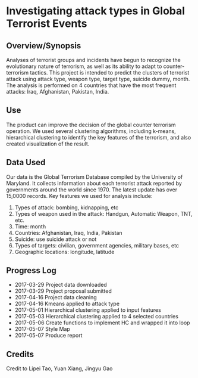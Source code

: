 # Investigating attack types in Global Terrorist Events

## Overview/Synopsis
Analyses of terrorist groups and incidents have begun to recognize the evolutionary nature of terrorism, as well as its ability to adapt to counter-terrorism tactics. This project is intended to predict the clusters of terrorist attack using attack type, weapon type, target type, suicide dummy, month. The analysis is performed on 4 countries that have the most frequent attacks: Iraq, Afghanistan, Pakistan, India.  

## Use  
The product can improve the decision of the global counter terrorism operation. 
We used several clustering algorithms, including k-means, hierarchical clustering to identify the key features of the terrorism, and also created visualization of the result.


## Data Used
Our data is the Global Terrorism Database compiled by the University of Maryland. It collects information about each terrorist attack reported by governments around the world since 1970. The latest update has over 15,0000 records. Key features we used for analysis include:
1.	Types of attack: bombing, kidnapping, etc
2.	Types of weapon used in the attack: Handgun, Automatic Weapon, TNT, etc.
3.	Time: month
4.	Countries: Afghanistan, Iraq, India, Pakistan
5.	Suicide: use suicide attack or not
6.	Types of targets: civilian, government agencies, military bases, etc
7.  Geographic locations: longitude, latitude

## Progress Log
* 2017-03-29 Project data downloaded
* 2017-03-29 Project proposal submitted
* 2017-04-16 Project data cleaning
* 2017-04-16 Kmeans applied to attack type
* 2017-05-01 Hierarchical clustering applied to input features
* 2017-05-03 Hierarchical clustering applied to 4 selected countries
* 2017-05-06 Create functions to implement HC and wrapped it into loop
* 2017-05-07 Style Map
* 2017-05-07 Produce report 


## Credits
Credit to Lipei Tao, Yuan Xiang, Jingyu Gao
